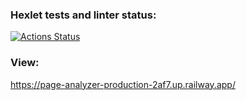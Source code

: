 ### Hexlet tests and linter status:
[![Actions Status](https://github.com/pyhton-delevoper/python-project-83/workflows/hexlet-check/badge.svg)](https://github.com/pyhton-delevoper/python-project-83/actions)
### View:
https://page-analyzer-production-2af7.up.railway.app/